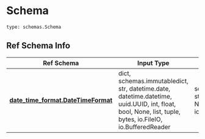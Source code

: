 # Schema
```
type: schemas.Schema
```

## Ref Schema Info
Ref Schema | Input Type | Output Type
---------- | ---------- | -----------
[**date_time_format.DateTimeFormat**](../../../../../../../../components/schema/date_time_format.md) | dict, schemas.immutabledict, str, datetime.date, datetime.datetime, uuid.UUID, int, float, bool, None, list, tuple, bytes, io.FileIO, io.BufferedReader | schemas.immutabledict, str, float, int, bool, None, tuple, bytes, io.FileIO
